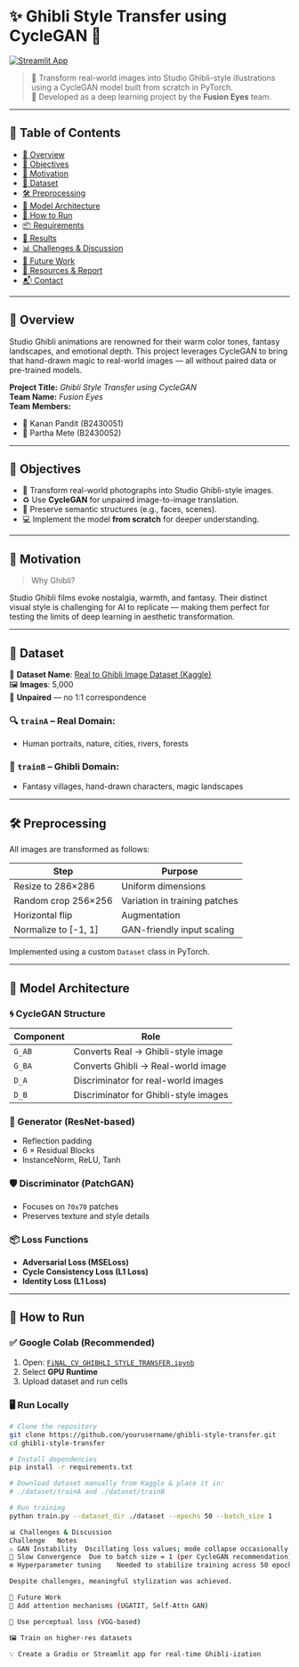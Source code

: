# ✨ Ghibli Style Transfer using CycleGAN 🎨
[![Streamlit App](https://static.streamlit.io/badges/streamlit_badge_black_white.svg)]([https://your-streamlit-app-link](https://cyclegan-app-6cvc3wgympvy9tskshngmf.streamlit.app/))


> 🧠 Transform real-world images into Studio Ghibli-style illustrations using a CycleGAN model built from scratch in PyTorch.  
> 🚀 Developed as a deep learning project by the **Fusion Eyes** team.

---

## 📌 Table of Contents

- [📖 Overview](#-overview)
- [🎯 Objectives](#-objectives)
- [🧠 Motivation](#-motivation)
- [📁 Dataset](#-dataset)
- [🛠 Preprocessing](#-preprocessing)
- [🧰 Model Architecture](#-model-architecture)
- [🧪 How to Run](#-how-to-run)
- [📦 Requirements](#-requirements)
- [📸 Results](#-results)
- [📊 Challenges & Discussion](#-challenges--discussion)
- [🔮 Future Work](#-future-work)
- [📄 Resources & Report](#-resources--report)
- [📬 Contact](#-contact)

---

## 📖 Overview

Studio Ghibli animations are renowned for their warm color tones, fantasy landscapes, and emotional depth. This project leverages CycleGAN to bring that hand-drawn magic to real-world images — all without paired data or pre-trained models.

**Project Title:** *Ghibli Style Transfer using CycleGAN*  
**Team Name:** *Fusion Eyes*  
**Team Members:**
- 👤 Kanan Pandit (B2430051)
- 👤 Partha Mete (B2430052)

---

## 🎯 Objectives

- 🧾 Transform real-world photographs into Studio Ghibli-style images.
- ♻️ Use **CycleGAN** for unpaired image-to-image translation.
- 🧱 Preserve semantic structures (e.g., faces, scenes).
- 💻 Implement the model **from scratch** for deeper understanding.

---

## 🧠 Motivation

> Why Ghibli?

Studio Ghibli films evoke nostalgia, warmth, and fantasy. Their distinct visual style is challenging for AI to replicate — making them perfect for testing the limits of deep learning in aesthetic transformation.

---

## 📁 Dataset

📂 **Dataset Name**: [Real to Ghibli Image Dataset (Kaggle)](https://www.kaggle.com/datasets/shubham1921/real-to-ghibli-image-dataset-5k-paired-images)  
🖼️ **Images**: 5,000  
🧾 **Unpaired** — no 1:1 correspondence

### 🔍 `trainA` – Real Domain:
- Human portraits, nature, cities, rivers, forests

### 🎨 `trainB` – Ghibli Domain:
- Fantasy villages, hand-drawn characters, magic landscapes

---

## 🛠 Preprocessing

All images are transformed as follows:

| Step              | Purpose                                    |
|-------------------|--------------------------------------------|
| Resize to 286×286 | Uniform dimensions                         |
| Random crop 256×256 | Variation in training patches            |
| Horizontal flip   | Augmentation                               |
| Normalize to [-1, 1] | GAN-friendly input scaling              |

Implemented using a custom `Dataset` class in PyTorch.

---

## 🧰 Model Architecture

### 🌀 CycleGAN Structure

| Component  | Role                                  |
|------------|----------------------------------------|
| `G_AB`     | Converts Real → Ghibli-style image     |
| `G_BA`     | Converts Ghibli → Real-world image     |
| `D_A`      | Discriminator for real-world images    |
| `D_B`      | Discriminator for Ghibli-style images  |

### 🧠 Generator (ResNet-based)

- Reflection padding
- 6 × Residual Blocks
- InstanceNorm, ReLU, Tanh

### 🛡️ Discriminator (PatchGAN)

- Focuses on `70x70` patches
- Preserves texture and style details

### 📦 Loss Functions

- **Adversarial Loss (MSELoss)**  
- **Cycle Consistency Loss (L1 Loss)**  
- **Identity Loss (L1 Loss)**

---

## 🧪 How to Run

### ✅ Google Colab (Recommended)

1. Open: [`FiNAL_CV_GHIBHLI_STYLE_TRANSFER.ipynb`](FiNAL_CV_GHIBHLI_STYLE_TRANSFER.ipynb)
2. Select **GPU Runtime**
3. Upload dataset and run cells

### 🖥️ Run Locally

```bash
# Clone the repository
git clone https://github.com/yourusername/ghibli-style-transfer.git
cd ghibli-style-transfer

# Install dependencies
pip install -r requirements.txt

# Download dataset manually from Kaggle & place it in:
# ./dataset/trainA and ./dataset/trainB

# Run training
python train.py --dataset_dir ./dataset --epochs 50 --batch_size 1

📊 Challenges & Discussion
Challenge	Notes
⚠️ GAN Instability	Oscillating loss values; mode collapse occasionally
🐌 Slow Convergence	Due to batch size = 1 (per CycleGAN recommendation)
⚙️ Hyperparameter tuning	Needed to stabilize training across 50 epochs

Despite challenges, meaningful stylization was achieved.

🔮 Future Work
🧠 Add attention mechanisms (UGATIT, Self-Attn GAN)

🎨 Use perceptual loss (VGG-based)

🖼️ Train on higher-res datasets

💡 Create a Gradio or Streamlit app for real-time Ghibli-ization


